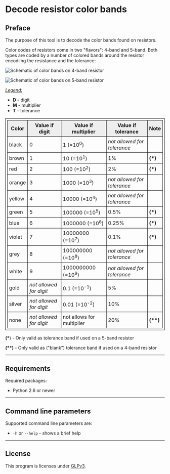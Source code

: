 <style>
    table, td {
	border: 1px solid black;
	border-collapse: collapse;
	padding: 5px;
    }
    th {
	border: 1px solid black;
	border-collapse: collapse;
	padding: 5px;
	background-color: #eeeeee;
    }
</style>

Decode resistor color bands
===============================================

## Preface

The purpose of this tool is to decode the color bands found on resistors.

Color codes of resistors come in two "flavors": 4-band and 5-band. Both types are coded
by a number of colored bands around the resistor encodiing the resistance and the tolerance:

![Schematic of color bands on 4-band resistor](/images/4_bands.png "Schematic of color bands on 4-band resistor")

![Schematic of color bands on 5-band resistor](/images/5_bands.png "Schematic of color bands on 5-band resistor")

<u>*Legend:*</u>

* **D** - digit
* **M** - multiplier
* **T** - tolerance

<table>
    <tr>
	<th><b>Color</b></th>
	<th><b>Value if digit</b></th>
	<th><b>Value if multiplier</b></th>
	<th><b>Value if tolerance</b></th>
	<th><b>Note</b></th>
    <tr>
    <tr>
	<td>black</td>
	<td>0</td>
	<td>1 (=10<sup>0</sup>)</td>
	<td><i>not allowed for tolerance</i></td>
	<td></td>
    <tr>
    <tr>
	<td>brown</td>
	<td>1</td>
	<td>10 (=10<sup>1</sup>)</td>
	<td>1%</td>
	<td><b>(*)</b></td>
    </tr>
    <tr>
	<td>red</td>
	<td>2</td>
	<td>100 (=10<sup>2</sup>)</td>
	<td>2%</td>
	<td><b>(*)</b></td>
    </tr>
    <tr>
	<td>orange</td>
	<td>3</td>
	<td>1000 (=10<sup>3</sup>)</td>
	<td><i>not allowed for tolerance</i></td>
	<td></td>
    </tr>
    <tr>
	<td>yellow</td>
	<td>4</td>
	<td>10000 (=10<sup>4</sup>)</td>
	<td><i>not allowed for tolerance</i></td>
	<td></td>
    </tr>
    <tr>
	<td>green</td>
	<td>5</td>
	<td>100000 (=10<sup>5</sup>)</td>
	<td>0.5%</td>
	<td><b>(*)</b></td>
    </tr>
    <tr>
	<td>blue</td>
	<td>6</td>
	<td>1000000 (=10<sup>6</sup>)</td>
	<td>0.25%</td>
	<td><b>(*)</b></td>
    </tr>
    <tr>
	<td>violet</td>
	<td>7</td>
	<td>10000000 (=10<sup>7</sup>)</td>
	<td>0.1%</td>
	<td><b>(*)</b></td>
    </tr>
    <tr>
	<td>grey</td>
	<td>8</td>
	<td>100000000 (=10<sup>8</sup>)</td>
	<td><i>not allowed for tolerance</i></td>
	<td></td>
    </tr>
    <tr>
	<td>white</td>
	<td>9</td>
	<td>1000000000 (=10<sup>9</sup>)</td>
	<td><i>not allowed for tolerance</i></td>
	<td></td>
    </tr>
    <tr>
	<td>gold</td>
	<td><i>not allowed for digit</i></td>
	<td>0.1 (=10<sup>-1</sup>)</td>
	<td>5%</td>
	<td></td>
    </tr>
    <tr>
	<td>silver</td>
	<td><i>not allowed for digit</i></td>
	<td>0.01 (=10<sup>-2</sup>)</td>
	<td>10%</td>
	<td></td>
    </tr>
    <tr>
	<td>none</td>
	<td><i>not allowed for digit</i></td>
	<td></i>not allows for multiplier</i></td>
	<td>20%</td>
	<td><b>(**)</b></td>
    </tr>

</table>

__(*__) - Only valid as tolerance band if used on a 5-band resistor

__(**)__ - Only valid as ("blank") tolerance band if used on a 4-band resistor

---

## Requirements

Required packages:

  * Python 2.6 or newer

---

## Command line parameters

Supported command line parameters are:

  * `-h` or `--help` - shows a brief help

---

## License
This program is licenses under [GLPv3](http://www.gnu.org/copyleft/gpl.html).

